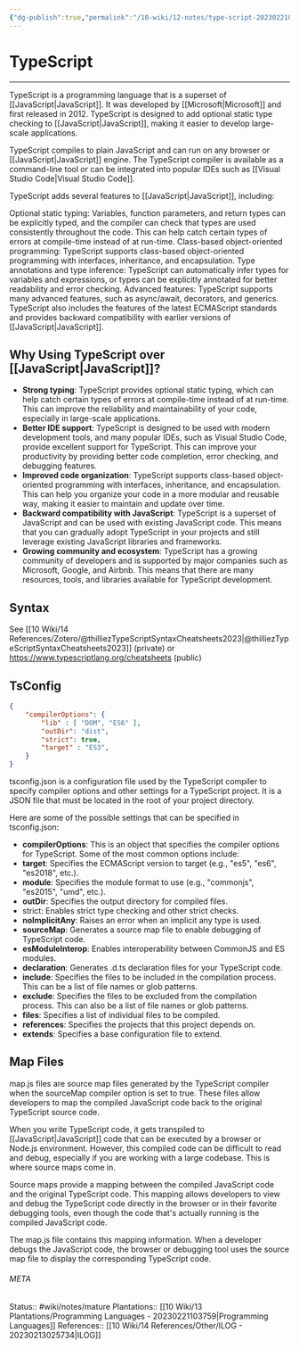 ```yaml
---
{"dg-publish":true,"permalink":"/10-wiki/12-notes/type-script-20230221032058/","tags":["wiki/courses/ilog","wiki/meta/to-flash",null]}
---
```


# TypeScript
---
TypeScript is a programming language that is a superset of [[JavaScript\|JavaScript]]. It was developed by [[Microsoft\|Microsoft]] and first released in 2012. TypeScript is designed to add optional static type checking to [[JavaScript\|JavaScript]], making it easier to develop large-scale applications.

TypeScript compiles to plain JavaScript and can run on any browser or [[JavaScript\|JavaScript]] engine. The TypeScript compiler is available as a command-line tool or can be integrated into popular IDEs such as [[Visual Studio Code\|Visual Studio Code]].

TypeScript adds several features to [[JavaScript\|JavaScript]], including:

Optional static typing: Variables, function parameters, and return types can be explicitly typed, and the compiler can check that types are used consistently throughout the code. This can help catch certain types of errors at compile-time instead of at run-time.
Class-based object-oriented programming: TypeScript supports class-based object-oriented programming with interfaces, inheritance, and encapsulation.
Type annotations and type inference: TypeScript can automatically infer types for variables and expressions, or types can be explicitly annotated for better readability and error checking.
Advanced features: TypeScript supports many advanced features, such as async/await, decorators, and generics.
TypeScript also includes the features of the latest ECMAScript standards and provides backward compatibility with earlier versions of [[JavaScript\|JavaScript]].

## Why Using TypeScript over [[JavaScript\|JavaScript]]?
- **Strong typing**: TypeScript provides optional static typing, which can help catch certain types of errors at compile-time instead of at run-time. This can improve the reliability and maintainability of your code, especially in large-scale applications.
- **Better IDE support**: TypeScript is designed to be used with modern development tools, and many popular IDEs, such as Visual Studio Code, provide excellent support for TypeScript. This can improve your productivity by providing better code completion, error checking, and debugging features.
- **Improved code organization**: TypeScript supports class-based object-oriented programming with interfaces, inheritance, and encapsulation. This can help you organize your code in a more modular and reusable way, making it easier to maintain and update over time.
- **Backward compatibility with JavaScript**: TypeScript is a superset of JavaScript and can be used with existing JavaScript code. This means that you can gradually adopt TypeScript in your projects and still leverage existing JavaScript libraries and frameworks.
- **Growing community and ecosystem**: TypeScript has a growing community of developers and is supported by major companies such as Microsoft, Google, and Airbnb. This means that there are many resources, tools, and libraries available for TypeScript development.

## Syntax
See [[10 Wiki/14 References/Zotero/@thilliezTypeScriptSyntaxCheatsheets2023\|@thilliezTypeScriptSyntaxCheatsheets2023]] (private) or https://www.typescriptlang.org/cheatsheets (public)

## TsConfig
```json
{
	"compilerOptions": {
		"lib" : [ "DOM", "ES6" ],
		"outDir": "dist",	
		"strict": true,		
		"target" : "ES3",
	}
}
```

tsconfig.json is a configuration file used by the TypeScript compiler to specify compiler options and other settings for a TypeScript project. It is a JSON file that must be located in the root of your project directory.

Here are some of the possible settings that can be specified in tsconfig.json:
- **compilerOptions**: This is an object that specifies the compiler options for TypeScript. Some of the most common options include:
- **target**: Specifies the ECMAScript version to target (e.g., "es5", "es6", "es2018", etc.).
- **module**: Specifies the module format to use (e.g., "commonjs", "es2015", "umd", etc.).
- **outDir**: Specifies the output directory for compiled files.
- strict: Enables strict type checking and other strict checks.
- **noImplicitAny**: Raises an error when an implicit any type is used.
- **sourceMap**: Generates a source map file to enable debugging of TypeScript code.
- **esModuleInterop**: Enables interoperability between CommonJS and ES modules.
- **declaration**: Generates .d.ts declaration files for your TypeScript code.
- **include**: Specifies the files to be included in the compilation process. This can be a list of file names or glob patterns.
- **exclude**: Specifies the files to be excluded from the compilation process. This can also be a list of file names or glob patterns.
- **files**: Specifies a list of individual files to be compiled.
- **references**: Specifies the projects that this project depends on.
- **extends**: Specifies a base configuration file to extend.

## Map Files
map.js files are source map files generated by the TypeScript compiler when the sourceMap compiler option is set to true. These files allow developers to map the compiled JavaScript code back to the original TypeScript source code.

When you write TypeScript code, it gets transpiled to [[JavaScript\|JavaScript]] code that can be executed by a browser or Node.js environment. However, this compiled code can be difficult to read and debug, especially if you are working with a large codebase. This is where source maps come in.

Source maps provide a mapping between the compiled JavaScript code and the original TypeScript code. This mapping allows developers to view and debug the TypeScript code directly in the browser or in their favorite debugging tools, even though the code that's actually running is the compiled JavaScript code.

The map.js file contains this mapping information. When a developer debugs the JavaScript code, the browser or debugging tool uses the source map file to display the corresponding TypeScript code.


###### META
Status:: #wiki/notes/mature 
Plantations:: [[10 Wiki/13 Plantations/Programming Languages - 20230221103759\|Programming Languages]]
References:: [[10 Wiki/14 References/Other/ILOG - 20230213025734\|ILOG]]

